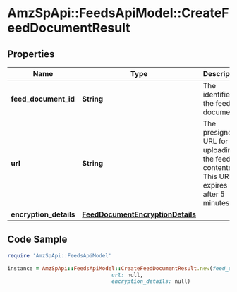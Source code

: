 # AmzSpApi::FeedsApiModel::CreateFeedDocumentResult

## Properties

Name | Type | Description | Notes
------------ | ------------- | ------------- | -------------
**feed_document_id** | **String** | The identifier of the feed document. | 
**url** | **String** | The presigned URL for uploading the feed contents. This URL expires after 5 minutes. | 
**encryption_details** | [**FeedDocumentEncryptionDetails**](FeedDocumentEncryptionDetails.md) |  | 

## Code Sample

```ruby
require 'AmzSpApi::FeedsApiModel'

instance = AmzSpApi::FeedsApiModel::CreateFeedDocumentResult.new(feed_document_id: null,
                                 url: null,
                                 encryption_details: null)
```


